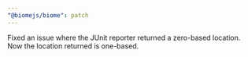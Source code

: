 ```yaml
---
"@biomejs/biome": patch
---
```


Fixed an issue where the JUnit reporter returned a zero-based location. Now the location returned is one-based.
